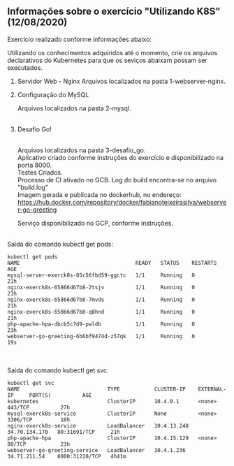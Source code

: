 ## Informações sobre o exercício "Utilizando K8S" (12/08/2020)

<p>
Exercício realizado conforme informações abaixo:

Utilizando os conhecimentos adquiridos até o momento, crie os arquivos declarativos do Kubernetes para que os seviços abaixam possam ser executados.

1) Servidor Web - Nginx
    Arquivos localizados na pasta 1-webserver-nginx.

2) Configuração do MySQL

    Arquivos localizados na pasta 2-mysql.<br /><br />

3) Desafio Go!<br /><br />

    Arquivos localizados na pasta 3-desafio_go.<br />
    Aplicativo criado conforme instruções do exercício e disponibilizado na porta 8000.<br />
    Testes Criados.<br />
    Processo de CI ativado no GCB. Log do build encontra-se no arquivo "build.log"<br />
    Imagem gerada e publicada no dockerhub, no endereço: <br />
        https://hub.docker.com/repository/docker/fabianoteixeirasilva/webserver-go-greeting<br />

    Serviço disponibilizado no GCP, conforme instruções.<br /><br /> </p>

Saida do comando kubectl get pods: 
```
kubectl get pods
NAME                                     READY   STATUS    RESTARTS   AGE
mysql-server-exerck8s-85c56fbd59-ggctc   1/1     Running   0          21h
nginx-exerck8s-65866d67b8-2tsjv          1/1     Running   0          21h
nginx-exerck8s-65866d67b8-7mvds          1/1     Running   0          21h
nginx-exerck8s-65866d67b8-q8hnd          1/1     Running   0          21h
php-apache-hpa-dbcb5c7d9-pwldb           1/1     Running   0          23h
webserver-go-greeting-6b6bf9474d-z57qk   1/1     Running   0          19s
```
<br /><br />
Saida do comando kubectl get svc: <br />
```
kubectl get svc
NAME                            TYPE           CLUSTER-IP    EXTERNAL-IP     PORT(S)          AGE
kubernetes                      ClusterIP      10.4.0.1      <none>          443/TCP          27h
mysql-exerck8s-service          ClusterIP      None          <none>          3306/TCP         10h
nginx-exerck8s-service          LoadBalancer   10.4.13.248   34.70.134.170   80:31691/TCP     21h
php-apache-hpa                  ClusterIP      10.4.15.129   <none>          80/TCP           23h
webserver-go-greeting-service   LoadBalancer   10.4.1.236    34.71.211.54    8000:31220/TCP   4h41m
```

